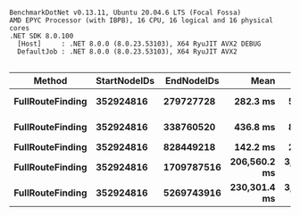 ```

BenchmarkDotNet v0.13.11, Ubuntu 20.04.6 LTS (Focal Fossa)
AMD EPYC Processor (with IBPB), 16 CPU, 16 logical and 16 physical cores
.NET SDK 8.0.100
  [Host]     : .NET 8.0.0 (8.0.23.53103), X64 RyuJIT AVX2 DEBUG
  DefaultJob : .NET 8.0.0 (8.0.23.53103), X64 RyuJIT AVX2


```
| Method           | StartNodeIDs | EndNodeIDs | Mean         | Error       | StdDev      | Min          | Max          | Median       | Gen0       | Gen1      | Gen2      | Allocated |
|----------------- |------------- |----------- |-------------:|------------:|------------:|-------------:|-------------:|-------------:|-----------:|----------:|----------:|----------:|
| **FullRouteFinding** | **352924816**    | **279727728**  |     **282.3 ms** |     **5.58 ms** |     **8.18 ms** |     **270.5 ms** |     **299.8 ms** |     **283.0 ms** |  **2000.0000** | **1000.0000** |         **-** |  **15.64 MB** |
| **FullRouteFinding** | **352924816**    | **338760520**  |     **436.8 ms** |     **8.49 ms** |    **12.71 ms** |     **414.1 ms** |     **466.0 ms** |     **436.3 ms** |  **5000.0000** | **2000.0000** |         **-** |  **33.81 MB** |
| **FullRouteFinding** | **352924816**    | **828449218**  |     **142.2 ms** |     **2.34 ms** |     **1.95 ms** |     **139.2 ms** |     **146.1 ms** |     **141.8 ms** |   **250.0000** |         **-** |         **-** |   **1.55 MB** |
| **FullRouteFinding** | **352924816**    | **1709787516** | **206,560.2 ms** | **3,502.12 ms** | **3,104.54 ms** | **201,384.4 ms** | **213,030.9 ms** | **207,018.4 ms** | **23000.0000** | **7000.0000** | **1000.0000** |  **98.15 MB** |
| **FullRouteFinding** | **352924816**    | **5269743916** | **230,301.4 ms** | **3,661.26 ms** | **3,424.75 ms** | **225,111.1 ms** | **235,746.1 ms** | **229,313.0 ms** | **26000.0000** | **8000.0000** | **2000.0000** | **111.02 MB** |
